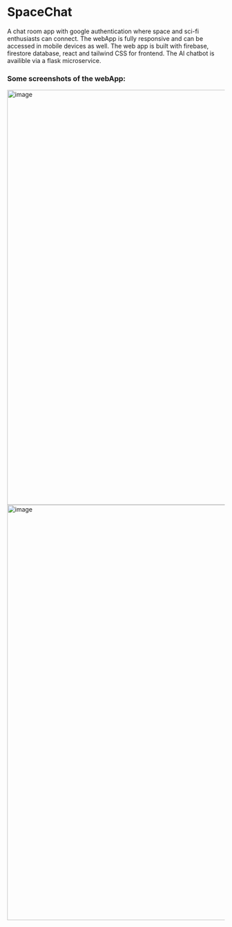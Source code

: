 # SpaceChat
A chat room app with google authentication where space and sci-fi enthusiasts can connect. The webApp is fully responsive and can be accessed in mobile devices as well.
The web app is built with firebase, firestore database, react and tailwind CSS for frontend.
The AI chatbot is availible via a flask microservice.


### Some screenshots of the webApp:
<img width="959" alt="image" src="https://user-images.githubusercontent.com/95732261/230785006-cfc4339d-dbba-419a-bc3b-fa75a4613c9f.png">
<img width="960" alt="image" src="https://github.com/Chaitanyarai899/SpaceChat-Firebase/assets/95732261/d4103f12-e06d-46f4-a847-7784b9ccf8d3">

